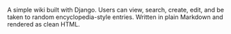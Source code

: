 A simple wiki built with Django. Users can view, search, create, edit, and be taken to random encyclopedia-style entries. 
Written in plain Markdown and rendered as clean HTML.





